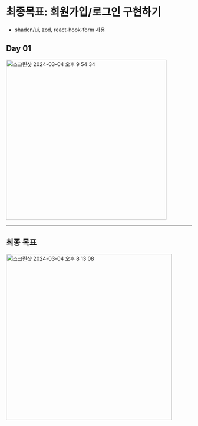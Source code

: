 # 최종목표: 회원가입/로그인 구현하기

- shadcn/ui, zod, react-hook-form 사용

## Day 01

<img width="435" alt="스크린샷 2024-03-04 오후 9 54 34" src="https://github.com/jiapril11/devCamp/assets/68138550/c396180b-caa4-4b9e-9a71-8fbc7a27a332">

--------
## 최종 목표
<img width="450" alt="스크린샷 2024-03-04 오후 8 13 08" src="https://github.com/jiapril11/devCamp/assets/68138550/8cdb6fb8-9dc1-4239-b176-e922f999fc77">

